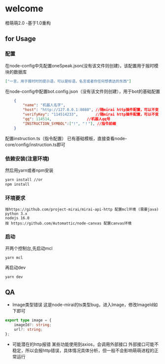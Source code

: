 <!--
 * @Author: moushicheng 1163675107@qq.com
 * @Date: 2022-05-04 21:10:26
 * @LastEditors: moushicheng 1163675107@qq.com
 * @LastEditTime: 2022-05-30 16:07:03
 * @FilePath: \mirai\README.md
 * @Description: 这是默认设置,请设置`customMade`, 打开koroFileHeader查看配置 进行设置: https://github.com/OBKoro1/koro1FileHeader/wiki/%E9%85%8D%E7%BD%AE
-->
# welcome
橙萌萌2.0 -基于1.0重构

## for Usage
### 配置
在node-config中先配置oneSpeak.json(没有该文件则创建)，该配置用于报时模块的数据库
```JSON
["一言，用于报时时的提示语，可以是标语，名言或者你任何想表达的东西"]
```
在node-config中配置bot.config.json（没有该文件则创建），用于bot的基础配置
```JSON
    {
        "name": "机器人名字",
        "host": "http://127.0.0.1:8080", //随mirai http插件配置，可以不变
        "verifyKey": "114514233",        //随mirai http插件配置，可以不变
        "qq": 114514,                //机器人qq号
        "INSTRUCTION_SYMBOL":["!", "！"], //指令前缀              
    }
```
配置instruction.ts（指令配置）
已有基础模板，直接查看node-core/config/instruction.ts即可

### 依赖安装(注意环境)
然后用yarn或者npm安装
```bash
yarn install //or
npm install 
```

### 环境要求
```
按https://github.com/project-mirai/mirai-api-http 配置mcl环境 (需要java)
python 3.x
nodejs 16.0
按 https://github.com/Automattic/node-canvas 配置canvas环境
```

### 启动
开两个控制台,先启动mcl
```
yarn mcl 
```
再启动dev
```
yarn dev
```

## QA
- Image类型错误
这是node-mirai的ts类型bug，进入Image，修改ImageId如下即可
```typescript
export type image = {
    imageId?: string;
    url?: string;
};
```

- 可能潜在的http报错
某些功能使用到axios，会调用外部接口
外部接口可能不稳定，所以会报http错误，具体情况具体分析，但一般不会影响萌萌进程的正常运行